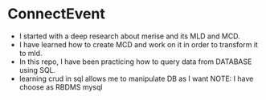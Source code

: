 # ConnectEvent


* I started with a deep research about merise and its MLD and MCD.
* I have learned how to create MCD and work on it in order to transform it to mld.
* In this repo, I have been practicing how to query data from DATABASE using SQL.
* learning crud in sql allows me to manipulate DB as I want
NOTE: I have choose as RBDMS mysql
